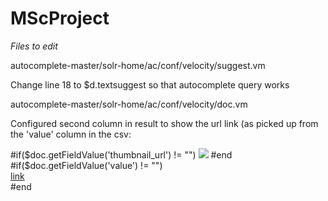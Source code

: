 # MScProject

*Files to edit*

autocomplete-master/solr-home/ac/conf/velocity/suggest.vm

Change line 18 to $d.textsuggest so that autocomplete query works

autocomplete-master/solr-home/ac/conf/velocity/doc.vm

Configured second column in result to show the url link (as picked up from the 'value' column in the csv:

<td>
#if($doc.getFieldValue('thumbnail_url') != "")
<img src="#field('thumbnail_url')"/>
#end
#if($doc.getFieldValue('value') != "")
<div><a href="#field('value')">link</a></div>
#end
</td>
